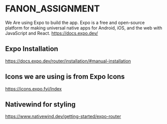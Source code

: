 # FANON_ASSIGNMENT


We Are using Expo to build the app. Expo is a free and open-source platform for making universal native apps for Android, iOS, and the web with JavaScript and React.
https://docs.expo.dev/



## Expo Installation

https://docs.expo.dev/router/installation/#manual-installation

## Icons we are using is from Expo Icons
https://icons.expo.fyi/Index

## Nativewind for styling
https://www.nativewind.dev/getting-started/expo-router